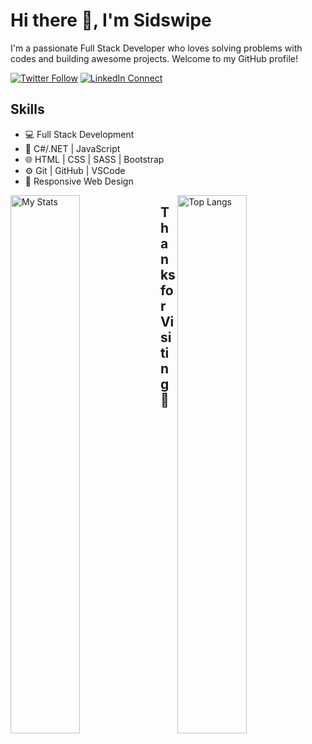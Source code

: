 
# Hi there 👋, I'm Sidswipe
I'm a passionate Full Stack Developer who loves solving problems with codes and building awesome projects. Welcome to my GitHub profile!

[![Twitter Follow](https://img.shields.io/twitter/follow/your_twitter_username?label=Follow&style=social)](https://twitter.com/sidswipe)
[![LinkedIn Connect](https://img.shields.io/badge/LinkedIn-Connect-blue)](https://ng.linkedin.com/in/ceze-nnaemeka)


## Skills
- 💻 Full Stack Development
- 🚀 C#/.NET | JavaScript  
- 🌐 HTML | CSS | SASS | Bootstrap
- ⚙️ Git | GitHub | VSCode
- 📱 Responsive Web Design


<img alt="My Stats" align="left" width="47%" src ="https://github-readme-stats.vercel.app/api?username=SidneyEmeka&show_icons=true&theme=transparent"/>
<img alt="Top Langs" align="right" width="47%" src="https://github-readme-stats.vercel.app/api/top-langs/?username=SidneyEmeka&layout=compact"/>

## Thanks for Visiting 🚀

